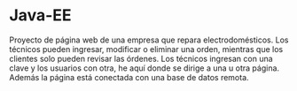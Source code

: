 # Java-EE
Proyecto de página web de una empresa que repara electrodomésticos. Los técnicos pueden ingresar, modificar o eliminar una orden, mientras que los clientes solo pueden revisar las órdenes. Los técnicos ingresan con una clave y los usuarios con otra, he aquí donde se dirige a una u otra página. Además la página está conectada con una base de datos remota. 
